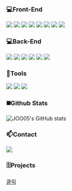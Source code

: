 ###  💻Front-End

<p>
<img src="https://img.shields.io/badge/HTML5-E34F26?style=flat&logo=HTML5&logoColor=white" />
<img src="https://img.shields.io/badge/CSS3-1572B6?style=flat&logo=CSS3&logoColor=white" />
<img src="https://img.shields.io/badge/JavaScript-F7DF1E?style=flat&logo=JavaScript&logoColor=white" />
<img src="https://img.shields.io/badge/React-61DAFB?style=flat&logo=React&logoColor=white" />
<img src="https://img.shields.io/badge/tailwindcss-06B6D4?style=flat&logo=tailwindcss&logoColor=white" />
<img src="https://img.shields.io/badge/TypeScript-3178C6?style=flat&logo=TypeScript&logoColor=white" />
<img src="https://img.shields.io/badge/Axios-5A29E4?style=flat&logo=Axios&logoColor=white" />
<img src="https://img.shields.io/badge/recoil-3578E5?style=flat&logo=recoil&logoColor=white" />
    
###  💻Back-End

<p>
<img src="https://img.shields.io/badge/Node.js-339933?style=flat&logo=nodedotjs&logoColor=white" />
<img src="https://img.shields.io/badge/Express-000000?style=flat&logo=Express&logoColor=white" />
<img src="https://img.shields.io/badge/Mongoose-880000?style=flat&logo=Mongoose&logoColor=white" />
<img src="https://img.shields.io/badge/jsonwebtokens-000000?style=flat&logo=jsonwebtokens&logoColor=white" />
<img src="https://img.shields.io/badge/TypeScript-3178C6?style=flat&logo=TypeScript&logoColor=white" />
<img src="https://img.shields.io/badge/MongoDB-47A248?style=flat&logo=MongoDB&logoColor=white" /> 

    
###  :hammer:Tools

<p>
<img src="https://img.shields.io/badge/Slack-E34F26?style=flatlogo=HTML5&logoColor=white" />
<img src="https://img.shields.io/badge/Git-F05032?style=flat&logo=Git&logoColor=white" />
<img src="https://img.shields.io/badge/GitHub-181717?style=flat&logoGitHub&logoColor=white" />

### ◼️Github Stats
![JOO05's GitHub stats](https://github-readme-stats.vercel.app/api?username=JOO05&show_icons=true&theme=radical)

###  :mailbox:Contact

<a href="mailto:twincornjr@gmail.com" target="_blank"><img src="https://img.shields.io/badge/Gmail-EA4335?style=flat&logoGmail&logoColor=white" ></a>

###  🗄️Projects
<a href="https://github.com/ProjectRemoa/Remoa_FE" target="_blank"><div style="color:red">클릭</div></a>
